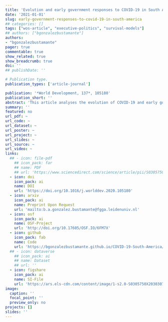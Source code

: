 ```yaml
---
title: 'Evolution and early government responses to COVID-19 in South America'
date: '2021-01-01'
slug: early-government-responses-to-covid-19-in-south-america
## categories: []
tags: ["wos-article", "executive-politics", "survival-models"]
## authors: ["bgonzalezbustamante"]
authors:
- "bgonzalezbustamante"
pager: true
commentable: true
show_related: true
show_breadcrumb: true
doi: ''
## publishDate: ''

# Publication type.
publication_types: ['article-journal']

publication: '*World Development, 137*, 105180'
publication_short: ''
abstract: 'This article analyses the evolution of COVID-19 and early government responses to the pandemic in eight South American countries. To this aim, this study explores indicators which trace the progression of the pandemic and analyses factors related of state capacity which impacted on the early response of governments of implementing restrictive policies of social distancing associated with a suppression strategy. The pressure on the health systems is evaluated with early projections of the growth-phase of the epidemic, which is incorporated as an indicator in the analysis of early interventions based on Cox proportional hazards models. The results indicate that fiscal expenditure on health, regional and local government capacity, and pressure on the health system accelerate government response with stringent interventions. A counter-intuitive finding is that the economic strength of a country delays these types of reactions. The effect of these interventions is something that should be studied in greater depth, considering, for example, sociocultural factors. Lastly, only cases such as Uruguay and Paraguay show some signs of having the pandemic relatively under control by mid-May, while Brazil and Peru face very adverse scenarios. In this context, considering the characteristics of the states in the region and the level of informal employment, it will be a public policy challenge to keep the equilibrium between restrictive measures and the economic and social problems which these responses imply in the medium term.'
summary: ''
featured: no
url_pdf: ~
url_code: ~
url_dataset: ~
url_poster: ~
url_project: ~
url_slides: ~
url_source: ~
url_video: ~
links:
  ## - icon: file-pdf
    ## icon_pack: far
    ## name: PDF
    ## url: 'https://www.sciencedirect.com/science/article/pii/S0305750X20303077'
  - icon: doi
    icon_pack: ai
    name: DOI
    url: 'https://doi.org/10.1016/j.worlddev.2020.105180'
  - icon: arxiv
    icon_pack: ai
    name: Preprint Upon Request
    url: 'mailto:b.a.gonzalez.bustamante@fgga.leidenuniv.nl'
  - icon: osf
    icon_pack: ai
    name: OSF-Project
    url: 'http://doi.org/10.17605/OSF.IO/6FM7X'
  - icon: github
    icon_pack: fab
    name: Code
    url: 'https://bgonzalezbustamante.github.io/COVID-19-South-America/'
  ## - icon: dataverse
    ## icon_pack: ai
    ## name: Dataset
    ## url: ''
  - icon: figshare
    icon_pack: ai
    name: SI-File
    url: 'https://ars.els-cdn.com/content/image/1-s2.0-S0305750X20303077-mmc1.pdf'
image:
  caption: ''
  focal_point: ''
  preview_only: no
projects: []
slides: ''
---
```

